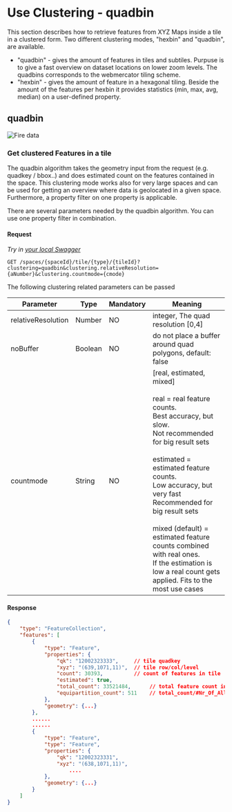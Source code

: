# Use Clustering - quadbin

This section describes how to retrieve features from XYZ Maps inside a tile in a
clustered form. Two different clustering modes, "hexbin" and "quadbin", are available.

* "quadbin" - gives the amount of features in tiles and subtiles. Purpuse is to give a fast overview on dataset locations on lower zoom levels. The quadbins corresponds to the webmercator tiling scheme. 
* "hexbin"  - gives the amount of feature in a hexagonal tiling. Beside the amount of the features per hexbin it provides  statistics (min, max, avg, median) on a user-defined property.


## quadbin

![Fire data](../images/quadbin.1.jpg)

### Get clustered Features in a tile

The quadbin algorithm takes the geometry input from the request (e.g. quadkey / bbox..)
and does estimated count on the features contained in the space. This clustering mode works also for very large spaces and
can be used for getting an overview where data is geolocated in a given space. Furthermore,
a property filter on one property is applicable.

There are several parameters needed by the quadbin algorithm. You can use one property filter in combination.
#### Request

*Try in [your local Swagger](http://localhost:8888/hub/static/swagger/#/Read%20Features/getFeaturesByTile)*

```HTTP
GET /spaces/{spaceId}/tile/{type}/{tileId}?clustering=quadbin&clustering.relativeResolution={aNumber}&clustering.countmode={cmode}
```

The following clustering related parameters can be passed

|Parameter   | Type    | Mandatory | Meaning                                                               |
|-------------|---------|-----------|-----------------------------------------------------------------------|
| relativeResolution | Number  | NO        | integer, The quad resolution [0,4]                                            |
| noBuffer    | Boolean | NO        | do not place a buffer around quad polygons, default: false            |
| countmode   | String  | NO        | [real, estimated, mixed]<br><br>real = real feature counts.<br>Best accuracy, but slow.<br>Not recommended for big result sets<br><br>estimated = estimated feature counts.<br>Low accuracy, but very fast<br>Recommended for big result sets<br><br>mixed (default) = estimated feature counts combined with real ones.<br>If the estimation is low a real count gets applied. Fits to the<br>most use cases|

#### Response

```JSON
{
    "type": "FeatureCollection",
    "features": [
        {
            "type": "Feature",
            "properties": {
                "qk": "12002323333",     // tile quadkey
                "xyz": "(639,1071,11)",  // tile row/col/level 
                "count": 30393,          // count of features in tile 
                "estimated": true,       
                "total_count": 33521484,      // total feature count in related space
                "equipartition_count": 511    // total_count/#Nr_Of_All_Level_Tiles
            },
            "geometry": {...}  
        },
        ......
        ......
        {
            "type": "Feature",
            "type": "Feature",
            "properties": {
                "qk": "12002323331",
                "xyz": "(638,1071,11)", 
                    ....
            },
            "geometry": {...}
        }
    ]
}
```



